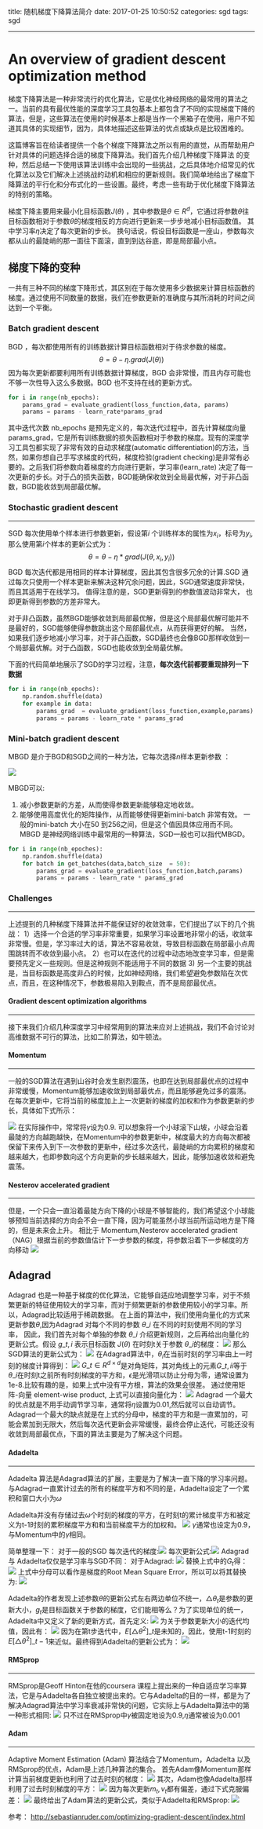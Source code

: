title: 随机梯度下降算法简介
date: 2017-01-25 10:50:52
categories: sgd
tags: sgd

-------------
# An overview of gradient descent optimization method

梯度下降算法是一种非常流行的优化算法，它是优化神经网络的最常用的算法之一。当前的具有最优性能的深度学习工具包基本上都包含了不同的实现梯度下降的算法，但是，这些算法在使用的时候基本上都是当作一个黑箱子在使用，用户不知道其具体的实现细节，因为，具体地描述这些算法的优点或缺点是比较困难的。

这篇博客旨在给读者提供一个各个梯度下降算法之所以有用的直觉，从而帮助用户针对具体的问题选择合适的梯度下降算法。我们首先介绍几种梯度下降算法 的变种，然后总结一下使用该算法训练中会出现的一些挑战，之后具体地介绍常见的优化算法以及它们解决上述挑战的动机和相应的更新规则。我们简单地给出了梯度下降算法的平行化和分布式化的一些设置。最终，考虑一些有助于优化梯度下降算法的特别的策略。

梯度下降主要用来最小化目标函数$J(\theta)$ ，其中参数是$\theta \in R^d$，它通过将参数$\theta$往目标函数相对于参数$\theta$的梯度相反的方向进行更新来一步步地减小目标函数值。 其中学习率$\eta$决定了每次更新的步长。 换句话说，假设目标函数是一座山，参数每次都从山的最陡峭的那一面往下面滚，直到到达谷底，即是局部最小点。

<!-- more -->

## 梯度下降的变种

一共有三种不同的梯度下降形式，其区别在于每次使用多少数据来计算目标函数的梯度。通过使用不同数量的数据，我们在参数更新的准确度与其所消耗的时间之间达到一个平衡。

### Batch gradient  descent

BGD ，每次都使用所有的训练数据计算目标函数相对于待求参数的梯度。
$$\theta = \theta - \eta.grad(J(\theta))$$
因为每次更新都要利用所有训练数据计算梯度，BGD 会非常慢，而且内存可能也不够一次性导入这么多数据。BGD 也不支持在线的更新方式。

```python
for i in range(nb_epochs):
	params_grad = evaluate_gradient(loss_function,data, params)
	params = params - learn_rate*params_grad
```
其中迭代次数 nb_epochs 是预先定义的，每次迭代过程中，首先计算梯度向量 params_grad，它是所有训练数据的损失函数相对于参数的梯度。现有的深度学习工具包都实现了非常有效的自动求梯度(automatic differentiation)的方法，当然，如果你想自己手写求梯度的代码，梯度检验(gradient checking)是非常有必要的。之后我们将参数向着梯度的方向进行更新，学习率(learn_rate) 决定了每一次更新的步长。对于凸的损失函数，BGD能确保收敛到全局最优解，对于非凸函数，BGD能收敛到局部最优解。

### Stochastic gradient descent
----------
SGD 每次使用单个样本进行参数更新，假设第$i$ 个训练样本的属性为$x_{i}$，标号为$y_i$,那么使用第$i$个样本的更新公式为：
$$\theta = \theta - \eta*grad(J(\theta,x_i,y_i))$$
BGD 每次迭代都是用相同的样本计算梯度，因此其包含很多冗余的计算.SGD 通过每次只使用一个样本更新来解决这种冗余问题，因此，SGD通常速度非常快，而且其适用于在线学习。
值得注意的是，SGD更新得到的参数值波动非常大， 也即更新得到参数的方差非常大。

对于非凸函数，虽然BGD能够收敛到局部最优解，但是这个局部最优解可能并不是最好的，SGD能够使得参数跳出这个局部最优点，从而获得更好的解。
当然，如果我们逐步地减小学习率，对于非凸函数，SGD最终也会像BGD那样收敛到一个局部最优解。对于凸函数，SGD也能收敛到全局最优解。

下面的代码简单地展示了SGD的学习过程，注意，**每次迭代前都要重现排列一下数据**
```python
for i in range(nb_epochs):
	np.random.shuffle(data)
	for example in data:
		params_grad  = evaluate_gradient(loss_function,example,params)
		params = params - learn_rate * params_grad
```

### Mini-batch gradient descent

MBGD 是介于BGD和SGD之间的一种方法，它每次选择$n$样本更新参数 ：

![](http://7xiegr.com1.z0.glb.clouddn.com/%E5%85%AC%E5%BC%8F1.PNG)

MBGD可以:
1) 减小参数更新的方差，从而使得参数更新能够稳定地收敛。
2) 能够使用高度优化的矩阵操作，从而能够使得更新mini-batch 非常有效。
一般的mini-batch 大小在50 到256之间，但是这个值因具体应用而不同。
MBGD 是神经网络训练中最常用的一种算法，SGD一般也可以指代MBGD。
```python
for i in range(nb_epoches):
	np.random.shuffle(data)
	for batch in get_batches(data,batch_size  = 50):
		params_grad = evaluate_gradient(loss_function,batch,params)
		params = params - learn_rate * params_grad
```

### Challenges
---------
上述提到的几种梯度下降算法并不能保证好的收敛效率，它们提出了以下的几个挑战：
1）选择一个合适的学习率非常重要，如果学习率设置地非常小的话，收敛率非常慢。但是，学习率过大的话，算法不容易收敛，导致目标函数在局部最小点周围跳转而不收敛到最小点。
2）也可以在迭代的过程中动态地改变学习率，但是需要预先定义一些规则。但是这种规则不能适用于不同的数据
3) 另一个主要的挑战是，当目标函数是高度非凸的时候，比如神经网络，我们希望避免参数陷在次优点，而且，在这种情况下，参数极易陷入到鞍点，而不是局部最优点。

#### Gradient descent optimization algorithms
--------------
接下来我们介绍几种深度学习中经常用到的算法来应对上述挑战，我们不会讨论对高维数据不可行的算法，比如二阶算法，如牛顿法。

#### Momentum
------
一般的SGD算法在遇到山谷时会发生剧烈震荡，也即在达到局部最优点的过程中非常缓慢，Momentum能够加速收敛到局部最优点，而且能够避免过多的震荡。在每次更新中，它将当前的梯度加上上一次更新的梯度的加权和作为参数更新的步长，具体如下式所示：

![](http://7xiegr.com1.z0.glb.clouddn.com/%E5%85%AC%E5%BC%8F2.PNG)
在实际操作中，常常将$\gamma$设为0.9. 可以想象将一个小球滚下山坡，小球会沿着最陡的方向越跑越快，在Momentum中的参数更新中，梯度最大的方向每次都被保留下来传入到下一次参数的更新中，经过多次迭代，最陡峭的方向累积的梯度和越来越大，也即参数向这个方向更新的步长越来越大，因此，能够加速收敛和避免震荡。

#### Nesterov accelerated gradient
-------------------
但是，一个只会一直沿着最陡方向下降的小球是不够智能的，我们希望这个小球能够预知当前选择的方向会不会一直下降，因为可能虽然小球当前所运动地方是下降的，但是未来会上升。
相比于 Momentum,Nesterov accelerated gradient （NAG）根据当前的参数值估计下一步参数的梯度，将参数沿着下一步梯度的方向移动
![](http://7xiegr.com1.z0.glb.clouddn.com/%E5%85%AC%E5%BC%8F3.PNG)

Adagrad
---------
Adagrad 也是一种基于梯度的优化算法，它能够自适应地调整学习率，对于不频繁更新的特征使用较大的学习率，而对于频繁更新的参数使用较小的学习率。所以，Adagrad比较适用于稀疏数据。
在上面的算法中，我们使用向量化的方式来更新参数$\theta$,因为Adagrad 对每个不同的参数 $\theta\_i$
在不同的时刻使用不同的学习率，
因此，我们首先对每个单独的参数 $\theta\_i$ 
 介绍更新规则，之后再给出向量化的更新公式。假设 $g\_{t,i}$
  表示目标函数 $J(\theta)$ 在时刻t关于参数 $\theta\_i$的梯度：
![](http://7xiegr.com1.z0.glb.clouddn.com/%E5%85%AC%E5%BC%8F4.PNG)
那么SGD算法的更新公式为：
![](http://7xiegr.com1.z0.glb.clouddn.com/%E5%85%AC%E5%BC%8F5.PNG)
在Adagrad算法中，$\theta_i$在当前时刻的学习率由上一时刻的梯度计算得到：
![](http://7xiegr.com1.z0.glb.clouddn.com/%E5%85%AC%E5%BC%8F6.PNG)
$G\_t \in R^{d\times d}$是对角矩阵，其对角线上的元素$G\_{t,ii}$等于$\theta\_i$在时刻t之前所有时刻梯度的平方和，$\epsilon$是光滑项以防止分母为零，通常设置为1e-8.比较有趣的是，如果上式中没有平方根，算法的效果会很差。
通过使用矩阵-向量 element-wise product, 上式可以直接向量化为：
![](http://7xiegr.com1.z0.glb.clouddn.com/%E5%85%AC%E5%BC%8F7.PNG)
Adagrad 一个最大的优点就是不用手动调节学习率，通常将$\eta$设置为0.01,然后就可以自动调节。
Adagrad一个最大的缺点就是在上式的分母中，梯度的平方和是一直累加的，可能会累加到无限大，然后每次迭代更新会非常缓慢，最终会停止迭代，可能还没有收敛到局部最优点，下面的算法主要是为了解决这个问题。

#### Adadelta
-----------
Adadelta 算法是Adagrad算法的扩展，主要是为了解决一直下降的学习率问题。与Adagrad一直累计过去的所有的梯度平方和不同的是，Adadelta设定了一个累积和窗口大小为$\omega$

Adadelta并没有存储过去$\omega$个时刻的梯度的平方，在时刻t的累计梯度平方和被定义为t-1时刻的累积梯度平方和和当前梯度平方的加权和。
![](http://7xiegr.com1.z0.glb.clouddn.com/%E5%85%AC%E5%BC%8F8.PNG)
$\gamma$通常也设定为0.9，与Momentum中的$\gamma$相同。

简单整理一下：
对于一般的SGD
每次迭代的梯度:![](http://7xiegr.com1.z0.glb.clouddn.com/%E5%85%AC%E5%BC%8F9.PNG)
每次更新公式:![](http://7xiegr.com1.z0.glb.clouddn.com/%E5%85%AC%E5%BC%8F10.PNG)
Adagrad 与 Adadelta仅仅是学习率与SGD不同：
对于Adagrad:
![](http://7xiegr.com1.z0.glb.clouddn.com/%E5%85%AC%E5%BC%8F11.PNG)
替换上式中的$G_t$得：
![](http://7xiegr.com1.z0.glb.clouddn.com/%E5%85%AC%E5%BC%8F122.PNG)
上式中分母可以看作是梯度的Root Mean Square Error，所以可以将其替换为:
![](http://7xiegr.com1.z0.glb.clouddn.com/%E5%85%AC%E5%BC%8F13.PNG)

Adadelta的作者发现上述参数$\theta$的更新公式左右两边单位不统一，$\triangle\theta_t$是参数的更新大小，$g_t$是目标函数关于参数的梯度，它们能相等么？为了实现单位的统一，Adadelta中又定义了新的更新方式，首先定义:
![](http://7xiegr.com1.z0.glb.clouddn.com/%E5%85%AC%E5%BC%8F14.PNG)
为关于参数更新大小的迭代均值，因此有：
![](http://7xiegr.com1.z0.glb.clouddn.com/%E5%85%AC%E5%BC%8F15.PNG)
因为在第t步迭代中，$E[\triangle\theta^2]\_t$是未知的，因此，使用t-1时刻的$E[\triangle\theta^2]\_{t-1}$来近似。最终得到Adadelta的更新公式为：
![](http://7xiegr.com1.z0.glb.clouddn.com/%E5%85%AC%E5%BC%8F16.PNG)

#### RMSprop
-------------
RMSprop是Geoff Hinton在他的coursera 课程上提出来的一种自适应学习率算法，它是与Adadelta各自独立被提出来的。它与Adadelta的目的一样，都是为了解决Adagrad算法中学习率衰减非常快的问题，它实际上与Adadelta算法中的第一种形式相同:
![](http://7xiegr.com1.z0.glb.clouddn.com/%E5%85%AC%E5%BC%8F17.PNG)
只不过在RMSprop中$\gamma$被固定地设为0.9,$\eta$通常被设为0.001

#### Adam
----------
Adaptive Moment Estimation (Adam) 算法结合了Momentum，Adadelta 以及 RMSprop的优点，Adam是上述几种算法的集合。
首先Adam像Momentum那样计算当前梯度更新也利用了过去时刻的梯度：
![](http://7xiegr.com1.z0.glb.clouddn.com/%E5%85%AC%E5%BC%8F18.PNG)
其次，Adam也像Adadelta那样利用了过去时刻梯度的平方：
![](http://7xiegr.com1.z0.glb.clouddn.com/%E5%85%AC%E5%BC%8F19.PNG)
因为每次更新$m_t,v_t$都有偏差，通过下式克服偏差：
![](http://7xiegr.com1.z0.glb.clouddn.com/%E5%85%AC%E5%BC%8F20.PNG)
最终给出了Adam算法的更新公式，类似于Adadelta和RMSprop:
![](http://7xiegr.com1.z0.glb.clouddn.com/%E5%85%AC%E5%BC%8F21.PNG)

参考：
http://sebastianruder.com/optimizing-gradient-descent/index.html
